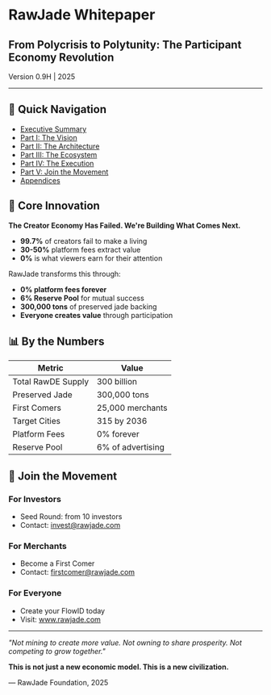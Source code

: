 ﻿# RawJade Whitepaper

## From Polycrisis to Polytunity: The Participant Economy Revolution

Version 0.9H | 2025

---

## 📖 Quick Navigation

- [Executive Summary](./executive-summary.md)
- [Part I: The Vision](./part-1-vision/README.md)
- [Part II: The Architecture](./part-2-architecture/README.md)
- [Part III: The Ecosystem](./part-3-ecosystem/README.md)
- [Part IV: The Execution](./part-4-execution/README.md)
- [Part V: Join the Movement](./part-5-join/README.md)
- [Appendices](./appendices/README.md)

## 🎯 Core Innovation

**The Creator Economy Has Failed. We're Building What Comes Next.**

- **99.7%** of creators fail to make a living
- **30-50%** platform fees extract value
- **0%** is what viewers earn for their attention

RawJade transforms this through:
- **0% platform fees forever**
- **6% Reserve Pool** for mutual success
- **300,000 tons** of preserved jade backing
- **Everyone creates value** through participation

## 📊 By the Numbers

| Metric | Value |
|--------|-------|
| Total RawDE Supply | 300 billion |
| Preserved Jade | 300,000 tons |
| First Comers | 25,000 merchants |
| Target Cities | 315 by 2036 |
| Platform Fees | 0% forever |
| Reserve Pool | 6% of advertising |

## 🚀 Join the Movement

### For Investors
- Seed Round:  from 10 investors
- Contact: invest@rawjade.com

### For Merchants
- Become a First Comer
- Contact: firstcomer@rawjade.com

### For Everyone
- Create your FlowID today
- Visit: www.rawjade.com

---

*"Not mining to create more value. Not owning to share prosperity. Not competing to grow together."*

**This is not just a new economic model. This is a new civilization.**

— RawJade Foundation, 2025
